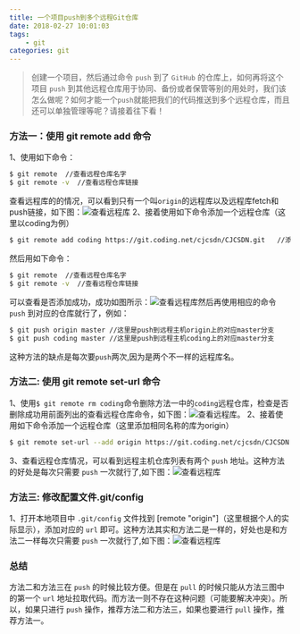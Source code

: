 ```yaml
---
title: 一个项目push到多个远程Git仓库
date: 2018-02-27 10:01:03
tags: 
    - git
categories: git
---
```

>创建一个项目，然后通过命令 `push` 到了 `GitHub` 的仓库上，如何再将这个项目 `push` 到其他远程仓库用于协同、备份或者保管等别的用处时，我们该怎么做呢？如何才能一个`push`就能把我们的代码推送到多个远程仓库，而且还可以单独管理等呢？请接着往下看！

### 方法一：使用 git remote add 命令
1、使用如下命令： 
```bash
$ git remote  //查看远程仓库名字
$ git remote -v  //查看远程仓库链接
```
查看远程库的的情况，可以看到只有一个叫`origin`的远程库以及远程库fetch和push链接，如下图：![查看远程库](01.png)
2、接着使用如下命令添加一个远程仓库（这里以coding为例）
```bash
$ git remote add coding https://git.coding.net/cjcsdn/CJCSDN.git   //添加一个远程仓库叫coding后面是这个远程仓库的地址
```
然后用如下命令：
```bash
$ git remote  //查看远程仓库名字
$ git remote -v  //查看远程仓库链接
```
可以查看是否添加成功，成功如图所示：![查看远程库](02.png)然后再使用相应的命令 `push` 到对应的仓库就行了，例如：
```bash
$ git push origin master //这里是push到远程主机origin上的对应master分支
$ git push coding master //这里是push到远程主机coding上的对应master分支
```
这种方法的缺点是每次要`push`两次,因为是两个不一样的远程库名。

### 方法二: 使用 git remote set-url 命令
1、使用`$ git remote rm coding`命令删除方法一中的`coding`远程仓库，检查是否删除成功用前面列出的查看远程仓库命令，如下图：![查看远程库](03.png)。
2、接着使用如下命令添加一个远程仓库（这里添加相同名称的库为origin）
```bash
$ git remote set-url --add origin https://git.coding.net/cjcsdn/CJCSDN.git
```
3、查看远程仓库情况，可以看到远程主机仓库列表有两个 `push` 地址。这种方法的好处是每次只需要 `push` 一次就行了,如下图：![查看远程库](04.png)

### 方法三: 修改配置文件.git/config
1、打开本地项目中 `.git/config` 文件找到 [remote "origin"]（这里根据个人的实际显示），添加对应的 `url` 即可。这种方法其实和方法二是一样的，好处也是和方法二一样每次只需要 `push` 一次就行了,如下图：![查看远程库](05.png)

### 总结
方法二和方法三在 `push` 的时候比较方便。但是在 `pull` 的时候只能从方法三图中的第一个 `url` 地址拉取代码。而方法一则不存在这种问题（可能要解决冲突）。所以，如果只进行 `push` 操作，推荐方法二和方法三，如果也要进行 `pull` 操作，推荐方法一。
